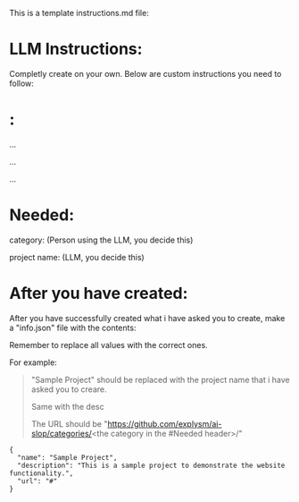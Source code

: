 This is a template instructions.md file:



# LLM Instructions:

Completly create <placeholder-cli-tree-tool> on your own. Below are custom instructions you need to follow:

# <Placeholder Header>:

...

...

...

# Needed:

category: <the general project category> (Person using the LLM, you decide this)

project name: <the project name> (LLM, you decide this)

# After you have created:

After you have successfully created what i have asked you to create, make a "info.json" file with the contents:

Remember to replace all values with the correct ones.

For example:

> "Sample Project" should be replaced with the project name that i have asked you to creare.
>
> Same with the desc
>
> The URL should be "https://github.com/explysm/ai-slop/categories/<the category in the #Needed header>/<the project name>"

```
{
  "name": "Sample Project",
  "description": "This is a sample project to demonstrate the website functionality.",
  "url": "#"
}
```

